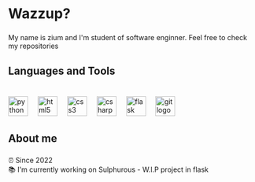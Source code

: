 <h1 align="left">Wazzup?</h1>

###

<p align="left">My name is zium and I'm student of software enginner. Feel free to check my repositories</p>

###

<h2 align="left">Languages and Tools</h2>

###

<br clear="both">

<div align="left">
  <img src="https://simpleicons.org/icons/python.svg" height="40" alt="python logo"/>
  <img width="12" />
  <img src="https://simpleicons.org/icons/html5.svg" height="40" alt="html5 logo"/>
  <img width="12" />
  <img src="https://simpleicons.org/icons/css3.svg" height="40" alt="css3 logo"/>
  <img width="12" />
  <img src="https://simpleicons.org/icons/csharp.svg" height="40" alt="csharp logo"/>
  <img width="12" />
  <img src="https://simpleicons.org/icons/flask.svg" height="40" alt="flask logo"/>
  <img width="12" />
  <img src="https://simpleicons.org/icons/git.svg" height="40" alt="git logo"/>
</div>

###

<h2 align="left">About me</h2>

###

<p align="left">⏰ Since 2022<br>📚 I'm currently working on Sulphurous - W.I.P project in flask</p>

###
